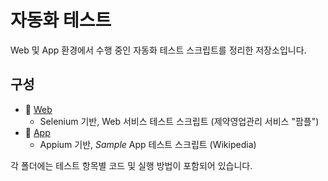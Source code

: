 # 자동화 테스트
Web 및 App 환경에서 수행 중인 자동화 테스트 스크립트를 정리한 저장소입니다.

## 구성
- 📂 [Web](./Web/readme.md)  
  - Selenium 기반, Web 서비스 테스트 스크립트 (제약영업관리 서비스 "팜플")  
- 📂 [App](./App/readme.md)  
  - Appium 기반, *Sample* App 테스트 스크립트 (Wikipedia)

각 폴더에는 테스트 항목별 코드 및 실행 방법이 포함되어 있습니다.